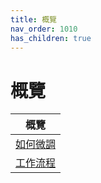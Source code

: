 ```yaml
---
title: 概覽
nav_order: 1010
has_children: true
---
```



# 概覽

| 概覽 |
| ----- |
| [如何微調](https://samwhelp.github.io/note-about-ultramarine-budgie/read/guide/customize.html) |
| [工作流程](https://samwhelp.github.io/note-about-ultramarine-budgie/read/guide/workflow.html) |
